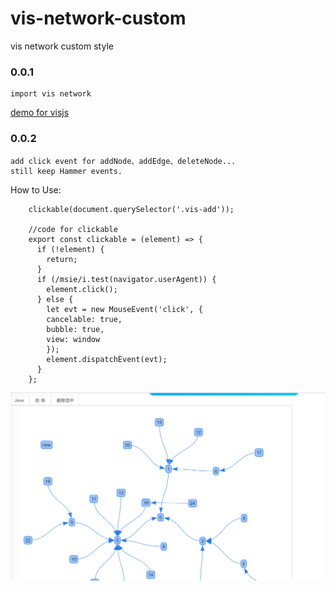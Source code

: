 # vis-network-custom
vis network custom style 

### 0.0.1
    import vis network
[demo for visjs](http://visjs.org/examples/network/other/manipulation.html)

### 0.0.2
    add click event for addNode、addEdge、deleteNode...
    still keep Hammer events.

How to Use:

```
    clickable(document.querySelector('.vis-add'));

    //code for clickable
    export const clickable = (element) => {
      if (!element) {
        return;
      }
      if (/msie/i.test(navigator.userAgent)) {
        element.click();
      } else {
        let evt = new MouseEvent('click', {
        cancelable: true,
        bubble: true,
        view: window
        });
        element.dispatchEvent(evt);
      }
    };  
```
![vis-network](./capture.png)